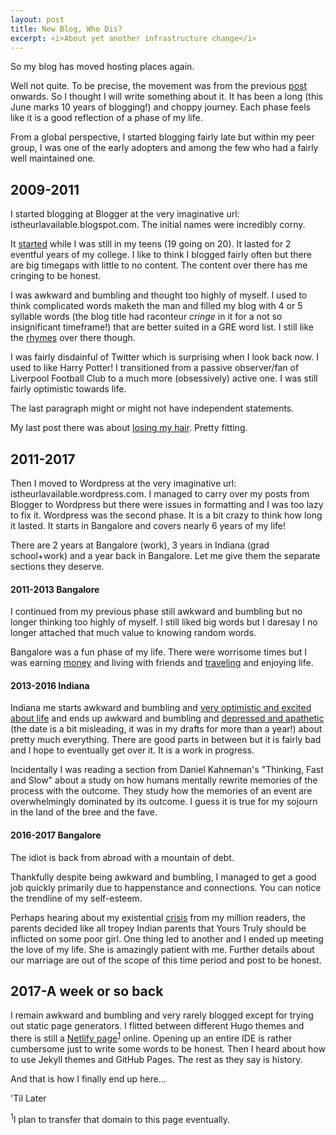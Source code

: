 ```yaml
---
layout: post
title: New Blog, Who Dis?
excerpt: <i>About yet another infrastructure change</i>
---
```


So my blog has moved hosting places again. 

Well not quite. To be precise, the movement was from the previous [post](https://dtrik.github.io/little-schemer/) onwards. So I 
thought I will write something about it. It has been a long (this June marks 10 years of blogging!) and choppy journey. Each 
phase feels like it is a good reflection of a phase of my life. 

From a global perspective, I started blogging fairly late but within my peer group, I was one of the early adopters and among 
the few who had a fairly well maintained one.  

## 2009-2011
I started blogging at Blogger at the very imaginative url: istheurlavailable.blogspot.com. The initial names were incredibly 
corny.

It [started](https://dtrik.github.io/my-first-blog/) while I was still in my teens
(19 going on 20). It lasted for 2 eventful years of my college. I like to think I blogged fairly often but there are
big timegaps with little to no content. The content over there has me cringing to be honest.

I was awkward and bumbling and thought too highly of myself. I used to think complicated words maketh the man and
filled my blog with 4 or 5 syllable words (the blog title had raconteur *cringe* in it for a not so insignificant timeframe!) that are
better suited in a GRE word list. I still like the [rhymes](https://dtrik.github.io/resolutions/) over there though.

I was fairly disdainful of Twitter which is surprising when I look back now.  I used to like Harry Potter! I transitioned from 
a passive observer/fan of Liverpool Football Club to a much more (obsessively) active one. I was still fairly optimistic towards
life. 

The last paragraph might or might not have independent statements. 

My last post there was about [losing my hair](https://dtrik.github.io/baldness/). Pretty fitting.

## 2011-2017
Then I moved to Wordpress at the very imaginative url: istheurlavailable.wordpress.com. I managed to carry over my posts from
Blogger to Wordpress but there were issues in formatting and I was too lazy to fix it. Wordpress was the 
second phase. It is a bit crazy to think how long it lasted. It starts in Bangalore and covers nearly 6 years of my life! 

There are 2 years at Bangalore (work), 3 years in Indiana (grad school+work) and a year back in Bangalore. Let me give them the 
separate sections they deserve.

#### 2011-2013 Bangalore
I continued from my previous phase 
still awkward and bumbling but no longer thinking too highly of myself. I still liked big words but I daresay I no longer 
attached that much value to knowing random words.

Bangalore was a fun phase of my life. There were worrisome times but I was earning [money](https://dtrik.github.io/lull-before-storm/)
and living with friends and [traveling](https://dtrik.github.io/dudhsagar/) and enjoying life. 

#### 2013-2016 Indiana
Indiana me starts awkward and bumbling and [very optimistic and excited about life](https://dtrik.github.io/idiot-abroad/) and ends up 
awkward and bumbling and [depressed and apathetic](https://dtrik.github.io/apathy/) (the date is a bit misleading, it was in my drafts
for more than a year!)
about pretty much everything. There are good parts in between but it is fairly bad and I hope to eventually get over it. It is a work in
progress. 

Incidentally I was reading a section from Daniel Kahneman's "Thinking, Fast and Slow" about a study on how humans mentally rewrite 
memories of the process with the outcome. They study how the memories of an event are overwhelmingly dominated by its outcome. I guess
it is true for my sojourn in the land of the bree and the fave.

#### 2016-2017 Bangalore
The idiot is back from abroad with a mountain of debt. 

Thankfully despite being awkward and bumbling, I managed to get a good job 
quickly primarily due to happenstance and connections. You can notice the trendline of my self-esteem.  

Perhaps hearing about my existential [crisis](https://dtrik.github.io/vararuchi-goes-to-greece/) from my million readers, the parents 
decided like all tropey Indian parents that Yours
Truly should be inflicted on some poor girl. One thing led to another and I ended up meeting the love of my life. She is amazingly 
patient with me. Further details about our marriage
are out of the scope of this time period and post to be honest.

## 2017-A week or so back
I remain awkward and bumbling and very rarely blogged except for trying out static page generators. I flitted between different Hugo themes and there is still
a [Netlify page](dtrik.xyz)<sup><a href="#myfootnote1">1</a></sup> online. Opening up an entire IDE is rather cumbersome just to write some words to be honest. Then I heard 
about how to 
use Jekyll themes and GitHub Pages. The rest as they say is history.

And that is how I finally end up here...

'Til Later

<a name="myfootnote1"><sup>1</sup></a>I plan to transfer that domain to this page eventually. 
